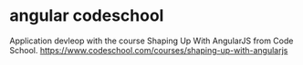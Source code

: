 # angular codeschool
Application devleop with the course Shaping Up With AngularJS from Code School.
https://www.codeschool.com/courses/shaping-up-with-angularjs
